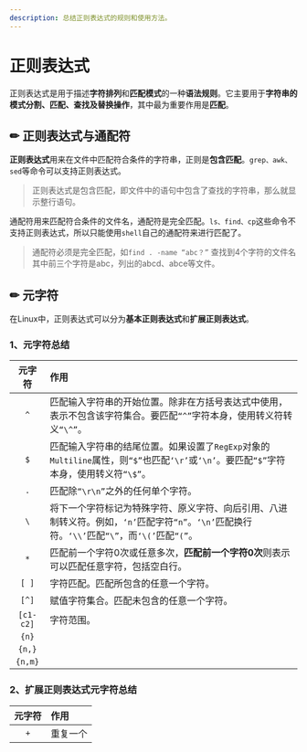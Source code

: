 ```yaml
---
description: 总结正则表达式的规则和使用方法。
---
```


# 正则表达式

正则表达式是用于描述**字符排列**和**匹配模式**的一种**语法规则**。它主要用于**字符串的模式分割、匹配、查找及替换操作**，其中最为重要作用是**匹配**。 

## ✏ 正则表达式与通配符

**正则表达式**用来在文件中匹配符合条件的字符串，正则是**包含匹配**。`grep、awk、sed`等命令可以支持正则表达式。

> 正则表达式是包含匹配，即文件中的语句中包含了查找的字符串，那么就显示整行语句。

通配符用来匹配符合条件的文件名，通配符是完全匹配。`ls、find、cp`这些命令不支持正则表达式，所以只能使用`shell`自己的通配符来进行匹配了。

> 通配符必须是完全匹配，如`find . -name “abc？”` 查找到4个字符的文件名其中前三个字符是abc，列出的abcd、abce等文件。

## ✏ 元字符

在Linux中，正则表达式可以分为**基本正则表达式**和**扩展正则表达式**。

### 1、元字符总结

| 元字符 | 作用 |
| :---: | :--- |
| `^` | 匹配输入字符串的开始位置。除非在方括号表达式中使用，表示不包含该字符集合。要匹配`“^”`字符本身，使用转义符转义`“\^”`。 |
| `$` | 匹配输入字符串的结尾位置。如果设置了`RegExp`对象的`Multiline`属性，则`“$”`也匹配`‘\r’`或`‘\n’`。要匹配`“$”`字符本身，使用转义符`“\$”`。 |
| `.` | 匹配除`“\r\n”`之外的任何单个字符。 |
| `\` | 将下一个字符标记为特殊字符、原义字符、向后引用、八进制转义符。例如，`‘n’`匹配字符`“n”`。`‘\n’`匹配换行符。`‘\\’`匹配`“\”`，而`‘\(’`匹配`“(”`。 |
| `*` |  匹配前一个字符0次或任意多次，**匹配前一个字符0次**则表示可以匹配任意字符，包括空白行。 |
| `[ ]` | 字符匹配。匹配所包含的任意一个字符。 |
| `[^]` | 赋值字符集合。匹配未包含的任意一个字符。 |
| `[c1-c2]` | 字符范围。 |
| `{n}` |  |
| `{n,}` |  |
| `{n,m}` |  |

### 2、扩展正则表达式元字符总结

| 元字符 | 作用 |
| :---: | :--- |
| `+` | 重复一个 |

